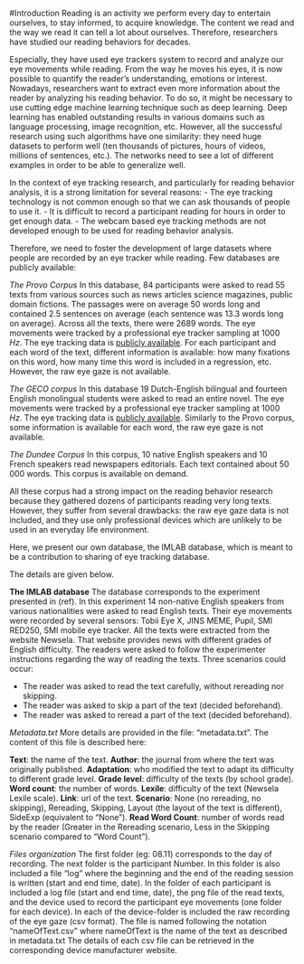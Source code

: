 #Introduction
Reading is an activity we perform every day to entertain ourselves, to stay informed, to acquire knowledge. The content we read and the way we read it can tell a lot about ourselves. Therefore, researchers have studied our reading behaviors for decades. 

Especially, they have used eye trackers system to record and analyze our eye movements while reading. From the way he moves his eyes, it is now possible to quantify the reader’s understanding, emotions or interest. Nowadays, researchers want to extract even more information  about the reader by analyzing his reading behavior. To do so, it might be necessary to use cutting edge machine learning technique such as deep learning. Deep learning has enabled outstanding results in various domains such as language processing, image recognition, etc. However, all the successful  research using such algorithms have one similarity: they need  huge datasets to perform well (ten thousands of pictures, hours of videos, millions of sentences, etc.).
The networks need to see a lot of different examples in order to be able to generalize well.

In the context of eye tracking research, and particularly for reading behavior analysis, it is a strong limitation for several reasons:
	- The eye tracking technology is not common enough so that we can ask thousands of people to use it.
	- It is difficult to record a participant reading for hours in order to get enough data.
	- The webcam based eye tracking methods are not developed enough to be used for reading behavior analysis.

Therefore, we need to foster the development of large datasets where people are recorded by an eye tracker while reading.
Few databases are publicly available:

*The Provo Corpus*
In this database, 84 participants were asked to read 55 texts from various sources such as news articles science magazines, public domain fictions.
The passages were on average 50 words long and contained 2.5 sentences on average (each sentence was 13.3 words long on average).
Across all the texts, there were 2689 words.
The eye movements were tracked by a professional eye tracker sampling at 1000 $Hz$.
The eye tracking data is [publicly available](https://osf.io/sjefs/).
For each participant and each word of the text, different information is available: how many fixations on this word, how many time this word is included in a regression, etc.
However, the raw eye gaze is not available.

*The GECO corpus*
In this database 19 Dutch-English bilingual and fourteen English monolingual students were asked to read an entire novel.
The eye movements were tracked by a professional eye tracker sampling at 1000 $Hz$.
The eye tracking data is [publicly available](http://expsy.ugent.be/downloads/geco/).
Similarly to the Provo corpus, some information is available for each word, the raw eye gaze is not available.


*The Dundee Corpus*
In this corpus, 10 native English speakers and 10 French speakers read newspapers editorials.
Each text contained about 50 000 words.
This corpus is available on demand.


All these corpus had a strong impact on the reading behavior research because they gathered dozens of participants reading very long texts.
However, they suffer from several drawbacks: the raw eye gaze data is not included, and they use only professional devices which are unlikely to be used in an everyday life environment.

Here, we present our own database, the IMLAB database, which is meant to be a contribution to sharing of eye tracking database.

The details are given below.

**The IMLAB database**
The database corresponds to the experiment presented in (ref). In this experiment 14 non-native English speakers from various nationalities were asked to read English texts. Their eye movements were recorded by several sensors:  Tobii Eye X, JINS MEME, Pupil, SMI RED250, SMI mobile eye tracker. All the texts were extracted from the website Newsela. That website provides news with different grades of English difficulty.
The readers were asked to follow the experimenter instructions regarding the way of reading the texts.
Three scenarios could occur:
- The reader was asked to read the text carefully, without rereading nor skipping.
- The reader was asked to skip a part of the text (decided beforehand).
- The reader was asked to reread a part of the text (decided beforehand).



*Metadata.txt*
More details are provided in the file: “metadata.txt”.
The content of this file is described here:



**Text**: the name of the text.
**Author**: the journal from where the text was originally published.
**Adaptation**: who modified the text to adapt its difficulty to different grade level.
**Grade level**: difficulty of the texts (by school grade).
**Word count**: the number of words.
**Lexile**: difficulty of the text (Newsela Lexile scale).
**Link**: url of the text.
**Scenario**: None (no rereading, no skipping), Rereading, Skipping, Layout (the layout of the text is different), SideExp (equivalent to “None”).
**Read Word Count**: number of words read by the reader (Greater in the Rereading scenario, Less in the Skipping scenario compared to “Word Count”).

*Files organization*
The first folder (eg: 08.11) corresponds to the day of recording.
The next folder is the participant Number.
In this folder is also included a file “log” where the beginning and the end of the reading session is written (start and end time, date).
In the folder of each participant is included a log file (start and end time, date), the png file of the read texts, and the device used to record the participant eye movements (one folder for each device).
In each of the device-folder is included the raw recording of the eye gaze (csv format).
The file is named following the notation “nameOfText.csv” where nameOfText is the name of the text as described in metadata.txt
The details of each csv file can be retrieved in the corresponding device manufacturer website.



